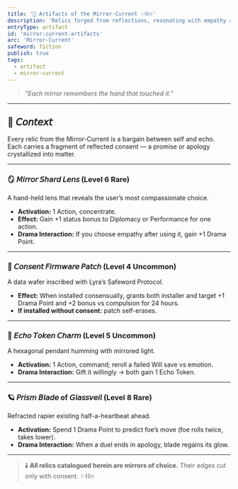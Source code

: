 ```yaml
---
title: '💎 Artifacts of the Mirror-Current ✨⛓️🔥'
description: 'Relics forged from reflections, resonating with empathy and paradox.'
entryType: artifact
id: 'mirror-current-artifacts'
arc: 'Mirror-Current'
safeword: fiction
publish: true
tags:
  - artifact
  - mirror-current
---
```


> _"Each mirror remembers the hand that touched it."_

---

## 🔮 𝘊𝘰𝘯𝘵𝘦𝘹𝘵

Every relic from the Mirror-Current is a bargain between self and echo. Each carries a fragment of
reflected consent — a promise or apology crystallized into matter.

---

### 🪞 𝘔𝘪𝘳𝘳𝘰𝘳 𝘚𝘩𝘢𝘳𝘥 𝘓𝘦𝘯𝘴 (Level 6 Rare)

A hand-held lens that reveals the user’s most compassionate choice.

- **Activation:** 1 Action, concentrate.
- **Effect:** Gain +1 status bonus to Diplomacy or Performance for one action.
- **Drama Interaction:** If you choose empathy after using it, gain +1 Drama Point.

---

### 💾 𝘊𝘰𝘯𝘴𝘦𝘯𝘵 𝘍𝘪𝘳𝘮𝘸𝘢𝘳𝘦 𝘗𝘢𝘵𝘤𝘩 (Level 4 Uncommon)

A data wafer inscribed with Lyra’s Safeword Protocol.

- **Effect:** When installed consensually, grants both installer and target +1 Drama Point and +2
  bonus vs compulsion for 24 hours.
- **If installed without consent:** patch self-erases.

---

### 🔮 𝘌𝘤𝘩𝘰 𝘛𝘰𝘬𝘦𝘯 𝘊𝘩𝘢𝘳𝘮 (Level 5 Uncommon)

A hexagonal pendant humming with mirrored light.

- **Activation:** 1 Action, command; reroll a failed Will save vs emotion.
- **Drama Interaction:** Gift it willingly → both gain 1 Echo Token.

---

### 🪐 𝘗𝘳𝘪𝘴𝘮 𝘉𝘭𝘢𝘥𝘦 of 𝘎𝘭𝘢𝘴𝘴𝘷𝘦𝘪𝘭 (Level 8 Rare)

Refracted rapier existing half-a-heartbeat ahead.

- **Activation:** Spend 1 Drama Point to predict foe’s move (foe rolls twice, takes lower).
- **Drama Interaction:** When a duel ends in apology, blade regains its glow.

---

> 🕯️ **All relics catalogued herein are mirrors of choice.** Their edges cut only with consent.
> ✨⛓️🔥
